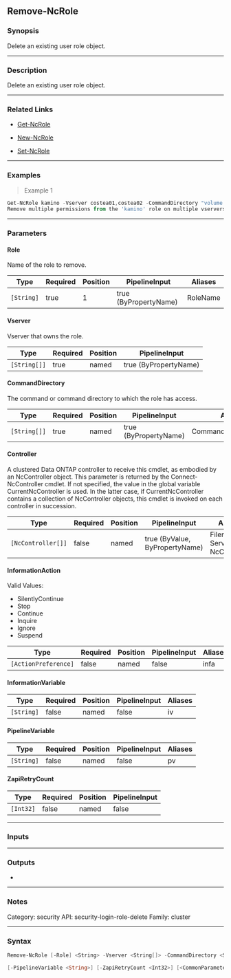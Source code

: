 Remove-NcRole
-------------

### Synopsis
Delete an existing user role object.

---

### Description

Delete an existing user role object.

---

### Related Links
* [Get-NcRole](Get-NcRole)

* [New-NcRole](New-NcRole)

* [Set-NcRole](Set-NcRole)

---

### Examples
> Example 1

```PowerShell
Get-NcRole kamino -Vserver costea01,costea02 -CommandDirectory "volume clone","volume member" | Remove-NcRole -Confirm:$false
Remove multiple permissions from the 'kamino' role on multiple vservers.
```

---

### Parameters
#### **Role**
Name of the role to remove.

|Type      |Required|Position|PipelineInput        |Aliases |
|----------|--------|--------|---------------------|--------|
|`[String]`|true    |1       |true (ByPropertyName)|RoleName|

#### **Vserver**
Vserver that owns the role.

|Type        |Required|Position|PipelineInput        |
|------------|--------|--------|---------------------|
|`[String[]]`|true    |named   |true (ByPropertyName)|

#### **CommandDirectory**
The command or command directory to which the role has access.

|Type        |Required|Position|PipelineInput        |Aliases             |
|------------|--------|--------|---------------------|--------------------|
|`[String[]]`|true    |named   |true (ByPropertyName)|CommandDirectoryName|

#### **Controller**
A clustered Data ONTAP controller to receive this cmdlet, as embodied by an NcController object.  This parameter is returned by the Connect-NcController cmdlet.  If not specified, the value in the global variable CurrentNcController is used.  In the latter case, if CurrentNcController contains a collection of NcController objects, this cmdlet is invoked on each controller in succession.

|Type              |Required|Position|PipelineInput                 |Aliases                          |
|------------------|--------|--------|------------------------------|---------------------------------|
|`[NcController[]]`|false   |named   |true (ByValue, ByPropertyName)|Filer<br/>Server<br/>NcController|

#### **InformationAction**

Valid Values:

* SilentlyContinue
* Stop
* Continue
* Inquire
* Ignore
* Suspend

|Type                |Required|Position|PipelineInput|Aliases|
|--------------------|--------|--------|-------------|-------|
|`[ActionPreference]`|false   |named   |false        |infa   |

#### **InformationVariable**

|Type      |Required|Position|PipelineInput|Aliases|
|----------|--------|--------|-------------|-------|
|`[String]`|false   |named   |false        |iv     |

#### **PipelineVariable**

|Type      |Required|Position|PipelineInput|Aliases|
|----------|--------|--------|-------------|-------|
|`[String]`|false   |named   |false        |pv     |

#### **ZapiRetryCount**

|Type     |Required|Position|PipelineInput|
|---------|--------|--------|-------------|
|`[Int32]`|false   |named   |false        |

---

### Inputs

---

### Outputs
* 

---

### Notes
Category: security
API: security-login-role-delete
Family: cluster

---

### Syntax
```PowerShell
Remove-NcRole [-Role] <String> -Vserver <String[]> -CommandDirectory <String[]> [-Controller <NcController[]>] [-InformationAction <ActionPreference>] [-InformationVariable <String>] 
```
```PowerShell
[-PipelineVariable <String>] [-ZapiRetryCount <Int32>] [<CommonParameters>]
```
